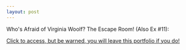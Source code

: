 ```yaml
---
layout: post
---
```


Who's Afraid of Virginia Woolf? The Escape Room! (Also Ex #11):

[Click to access, but be warned, you will leave this portfolio if you do!](https://www.ludoception.com/coursework/vw_escape.html)
